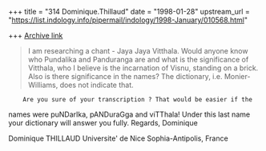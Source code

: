 +++
title = "314 Dominique.Thillaud"
date = "1998-01-28"
upstream_url = "https://list.indology.info/pipermail/indology/1998-January/010568.html"

+++
[Archive link](https://list.indology.info/pipermail/indology/1998-January/010568.html)

>I am researching a chant - Jaya Jaya Vitthala. Would anyone know who
>Pundalika and Panduranga are and what is the significance of Vitthala, who I
>believe is the incarnation of Visnu, standing on a brick. Also is there
>significance in the names? The dictionary, i.e. Monier-Williams, does not
>indicate that.

        Are you sure of your transcription ? That would be easier if the
names were puNDarIka, pANDuraGga and viTThala! Under this last name your
dictionary will answer you fully.
        Regards,
Dominique

Dominique THILLAUD
Universite' de Nice Sophia-Antipolis, France



